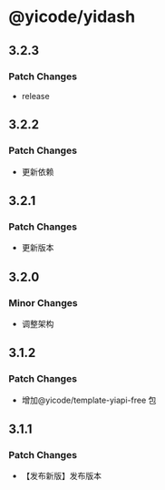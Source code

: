 # @yicode/yidash

## 3.2.3

### Patch Changes

-   release

## 3.2.2

### Patch Changes

-   更新依赖

## 3.2.1

### Patch Changes

-   更新版本

## 3.2.0

### Minor Changes

-   调整架构

## 3.1.2

### Patch Changes

-   增加@yicode/template-yiapi-free 包

## 3.1.1

### Patch Changes

-   【发布新版】发布版本
